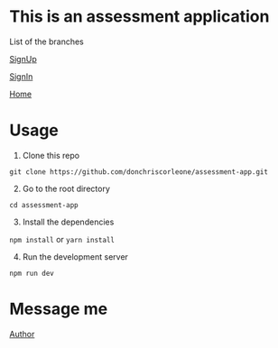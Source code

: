 # This is an assessment application

List of the branches

[SignUp](https://github.com/donchriscorleone/assessment-app/tree/pages/signup)

[SignIn](https://github.com/donchriscorleone/assessment-app/tree/pages/signIn)

[Home](https://github.com/donchriscorleone/assessment-app/tree/pages/home)

# Usage

1. Clone this repo

`git clone https://github.com/donchriscorleone/assessment-app.git`

2. Go to the root directory

`cd assessment-app`

3. Install the dependencies

`npm install`
or
`yarn install`

4. Run the development server

`npm run dev`

# Message me

[Author](https://facebook.com/penpenlajom)
